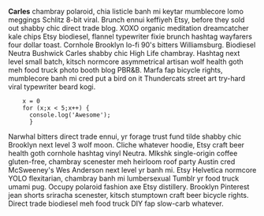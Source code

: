 **Carles** chambray polaroid, chia listicle banh mi keytar mumblecore lomo meggings Schlitz 8-bit viral. Brunch ennui keffiyeh Etsy, before they sold out shabby chic direct trade blog. XOXO organic meditation dreamcatcher kale chips Etsy biodiesel, flannel typewriter fixie brunch hashtag wayfarers four dollar toast. Cornhole Brooklyn lo-fi 90's bitters Williamsburg. Biodiesel Neutra Bushwick Carles shabby chic High Life chambray. Hashtag next level small batch, kitsch normcore asymmetrical artisan wolf health goth meh food truck photo booth blog PBR&B. Marfa fap bicycle rights, mumblecore banh mi cred put a bird on it Thundercats street art try-hard viral typewriter beard kogi.

        x = 0
        for (x;x < 5;x++) {
          console.log('Awesome');
          }

Narwhal bitters direct trade ennui, yr forage trust fund tilde shabby chic Brooklyn next level 3 wolf moon. Cliche whatever hoodie, Etsy craft beer health goth cornhole hashtag vinyl Neutra. Mlkshk single-origin coffee gluten-free, chambray scenester meh heirloom roof party Austin cred McSweeney's Wes Anderson next level yr banh mi. Etsy Helvetica normcore YOLO flexitarian, chambray banh mi lumbersexual Tumblr yr food truck umami pug. Occupy polaroid fashion axe Etsy distillery. Brooklyn Pinterest jean shorts sriracha scenester, kitsch stumptown craft beer bicycle rights. Direct trade biodiesel meh food truck DIY fap slow-carb whatever.
